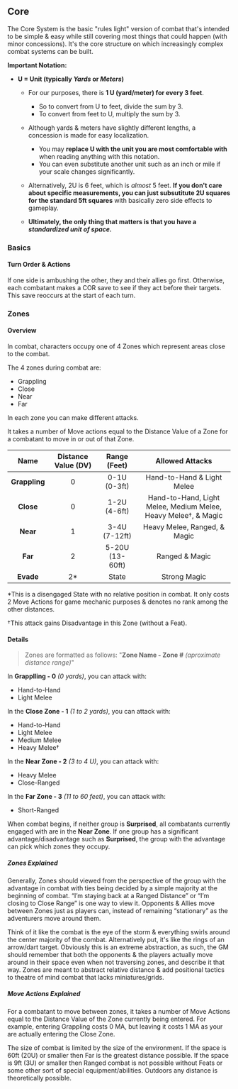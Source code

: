 ## Core
The Core System is the basic "rules light" version of combat that's intended to be simple & easy while still covering most things that could happen (with minor concessions). It's the core structure on which increasingly complex combat systems can be built.

**Important Notation:**
- **U = Unit (typically *Yards* or *Meters*)**
  - For our purposes, there is **1 U (yard/meter) for every 3 feet**.
    - So to convert from U to feet, divide the sum by 3.
    - To convert from feet to U, multiply the sum by 3.
  - Although yards & meters have slightly different lengths, a concession is made for easy localization.
    - You may **replace U with the unit you are most comfortable with** when reading anything with this notation.
    - You can even substitute another unit such as an inch or mile if your scale changes significantly.
  - Alternatively, 2U is 6 feet, which is *almost* 5 feet. **If you don't care about specific measurements, you can just subsutitute 2U squares for the standard 5ft squares** with basically zero side effects to gameplay. 
  
  - **Ultimately, the only thing that matters is that you have a *standardized unit of space.***

### Basics
#### Turn Order & Actions
If one side is ambushing the other, they and their allies go first. Otherwise, each combatant makes a COR save to see if they act before their targets. This save reoccurs at the start of each turn. 

### Zones
#### Overview
In combat, characters occupy one of 4 Zones which represent areas close to the combat.

The 4 zones during combat are:
- Grappling
- Close
- Near
- Far

In each zone you can make different attacks.

It takes a number of Move actions equal to the Distance Value of a Zone for a combatant to move in or out of that Zone.

**Name** | **Distance Value (DV)** | **Range (Feet)** | **Allowed Attacks**
:---:|:---:|:---:|:---:
**Grappling** | 0 | 0-1U (0-3ft) | Hand-to-Hand & Light Melee
**Close** | 0 | 1-2U (4-6ft) | Hand-to-Hand, Light Melee, Medium Melee, Heavy Melee†, & Magic
**Near** | 1 | 3-4U (7-12ft) | Heavy Melee, Ranged, & Magic
**Far** | 2 | 5-20U (13-60ft) | Ranged & Magic
**Evade** | 2* | State | Strong Magic

*This is a disengaged State with no relative position in combat. It only costs 2 Move Actions for game mechanic purposes & denotes no rank among the other distances.

†This attack gains Disadvantage in this Zone (without a Feat).


#### Details

> Zones are formatted as follows: "**Zone Name - Zone #** *(aproximate distance range)*"

In **Grapplling - 0** *(0 yards)*, you can attack with:
- Hand-to-Hand
- Light Melee

In the **Close Zone - 1** *(1 to 2 yards)*, you can attack with:
- Hand-to-Hand
- Light Melee
- Medium Melee
- Heavy Melee†

In the **Near Zone - 2** *(3 to 4 U)*, you can attack with:
- Heavy Melee
- Close-Ranged

In the **Far Zone - 3** *(11 to 60 feet)*, you can attack with:
- Short-Ranged

When combat begins, if neither group is **Surprised**, all combatants currently engaged with are in the **Near Zone**. If one group has a significant advantage/disadvantage such as **Surprised**, the group with the advantage can pick which zones they occupy.

##### Zones Explained
Generally, Zones should viewed from the  perspective of the group with the advantage in combat with ties being decided by a simple majority at the beginning of combat. “I’m staying back at a Ranged Distance” or “I’m closing to Close Range” is one way to view it. Opponents & Allies move between Zones just as players can, instead of remaining “stationary” as the adventurers move around them.

Think of it like the combat is the eye of the storm & everything swirls around the center majority of the combat. Alternatively put, it's like the rings of an arrow/dart target. Obviously this is an extreme abstraction, as such, the GM should remember that both the opponents & the players actually move around in their space even when not traversing zones, and describe it that way. Zones are meant to abstract relative distance & add positional tactics to theatre of mind combat that lacks miniatures/grids.

##### Move Actions Explained
For a combatant to move between zones, it takes a number of Move Actions equal to the Distance Value of the Zone currently being entered. For example, entering Grappling costs 0 MA, but leaving it costs 1 MA as your are actually entering the Close Zone.

The size of combat is limited by the size of the environment. If the space is 60ft (20U) or smaller then Far is the greatest distance possible. If the space is 9ft (3U) or smaller then Ranged combat is not possible without Feats or some other sort of special equipment/abilities. Outdoors any distance is theoretically possible.
